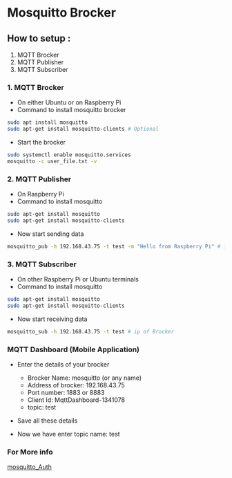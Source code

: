 # Mosquitto Brocker

## How to setup :
1. MQTT Brocker
2. MQTT Publisher
3. MQTT Subscriber

### 1. MQTT Brocker
- On either Ubuntu or on Raspberry Pi
- Command to install mosquitto brocker

```bash
sudo apt install mosquitto
sudo apt-get install mosquitto-clients # Optional
```
- Start the brocker

```bash 
sudo systemctl enable mosquitto.services
mosquitto -c user_file.txt -v 
```

### 2. MQTT Publisher
- On Raspberry Pi 
- Command to install mosquitto 

```bash
sudo apt-get install mosquitto
sudo apt-get install mosquitto-clients
```
- Now start sending data 

```bash 
mosquitto_pub -h 192.168.43.75 -t test -m "Hello from Raspberry Pi" # ip of brocker
```

### 3. MQTT Subscriber
- On other Raspberry Pi or Ubuntu terminals
- Command to install mosquitto 

```bash
sudo apt-get install mosquitto
sudo apt-get install mosquitto-clients
```
- Now start receiving data 

```bash
mosquitto_sub -h 192.168.43.75 -t test # ip of Brocker
```

### MQTT Dashboard (Mobile Application)
- Enter the details of your brocker
  - Brocker Name: mosquitto (or any name)
  - Address of brocker: 192.168.43.75
  - Port number: 1883 or 8883
  - Client Id: MqttDashboard-1341078
  - topic: test

- Save all these details
- Now we have enter topic name: test


### For More info 
[mosquitto_Auth](https://mosquitto.org/documentation/authentication-methods/)

